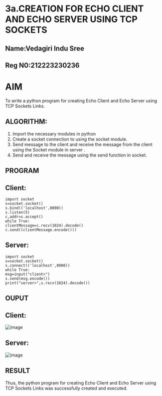 # 3a.CREATION FOR ECHO CLIENT AND ECHO SERVER USING TCP SOCKETS
## Name:Vedagiri Indu Sree
## Reg N0:212223230236
# AIM
To write a python program for creating Echo Client and Echo Server using TCP
Sockets Links.
## ALGORITHM:
1. Import the necessary modules in python
2. Create a socket connection to using the socket module.
3. Send message to the client and receive the message from the client using the Socket module in
 server .
4. Send and receive the message using the send function in socket.
## PROGRAM
## Client:
```
import socket
s=socket.socket()
s.bind(('localhost',8000))
s.listen(5)
c,addr=s.accept()
while True:
clientMessage=c.recv(1024).decode()
c.send((clientMessage.encode()))
```
## Server:
```
import socket
s=socket.socket()
s.connect(('localhost',8000))
while True:
msg=input("client>")
s.send(msg.encode())
print("server>",s.recv(1024).decode())
```
## OUPUT
## Client:
![image](https://github.com/vedagiriindusree/3a.Sockets_Creation_for_Echo_Client_and_Echo_Server/assets/149366776/12f9c028-2296-4f8e-b3a6-efc873e79c73)
## Server:
![image](https://github.com/vedagiriindusree/3a.Sockets_Creation_for_Echo_Client_and_Echo_Server/assets/149366776/392069d5-cbd9-4916-8448-904d33d22b14)
## RESULT
Thus, the python program for creating Echo Client and Echo Server using TCP Sockets Links 
was successfully created and executed.
